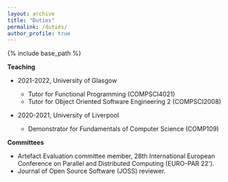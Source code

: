 ```yaml
---
layout: archive
title: "Duties"
permalink: /duties/
author_profile: true
---
```


{% include base_path %}

<!-- Teaching -->
<!-- ====== -->
**Teaching**
* 2021-2022, University of Glasgow
  * Tutor for Functional Programming (COMPSCI4021)
  * Tutor for Object Oriented Software Engineering 2 (COMPSCI2008)

* 2020-2021, University of Liverpool
  * Demonstrator for Fundamentals of Computer Science (COMP109)


**Committees**
* Artefact Evaluation committee member, 28th International European Conference on Parallel and Distributed Computing (EURO-PAR 22').
* Journal of Open Source Software (JOSS) reviewer.